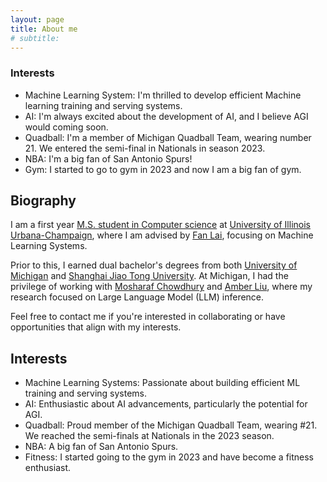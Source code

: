 ```yaml
---
layout: page
title: About me
# subtitle: 
---
```


### Interests

- Machine Learning System: I'm thrilled to develop efficient Machine learning training and serving systems.
- AI: I'm always excited about the development of AI, and I believe AGI would coming soon.
- Quadball: I'm a member of Michigan Quadball Team, wearing number 21. We entered the semi-final in Nationals in season 2023.
- NBA: I'm a big fan of San Antonio Spurs!
- Gym: I started to go to gym in 2023 and now I am a big fan of gym.

## Biography
I am a first year [M.S. student in Computer science](https://siebelschool.illinois.edu/academics/graduate/ms-program) at [University of Illinois Urbana-Champaign](https://illinois.edu/), where I am advised by [Fan Lai](https://www.fanlai.me/), focusing on Machine Learning Systems.

Prior to this, I earned dual bachelor's degrees from both [University of Michigan](https://umich.edu/) and [Shanghai Jiao Tong University](https://en.sjtu.edu.cn/). At Michigan, I had the privilege of working with [Mosharaf Chowdhury](https://www.mosharaf.com/) and [Amber Liu](https://websites.umich.edu/~amberljc/), where my research focused on Large Language Model (LLM) inference.

Feel free to contact me if you're interested in collaborating or have opportunities that align with my interests.

## Interests
- Machine Learning Systems: Passionate about building efficient ML training and serving systems.
- AI: Enthusiastic about AI advancements, particularly the potential for AGI.
- Quadball: Proud member of the Michigan Quadball Team, wearing #21. We reached the semi-finals at Nationals in the 2023 season.
- NBA: A big fan of San Antonio Spurs.
- Fitness: I started going to the gym in 2023 and have become a fitness enthusiast.
